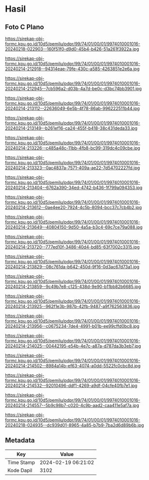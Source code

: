 # Hasil

## Foto C Plano

https://sirekap-obj-formc.kpu.go.id/10d5/pemilu/pdpr/99/74/01/00/01/9974010001016-20240218-022903--160f51f0-d9d0-45b4-b426-51a261f3922a.jpg

https://sirekap-obj-formc.kpu.go.id/10d5/pemilu/pdpr/99/74/01/00/01/9974010001016-20240214-212918--94314eae-79fe-430c-a585-4263851e2e6a.jpg

https://sirekap-obj-formc.kpu.go.id/10d5/pemilu/pdpr/99/74/01/00/01/9974010001016-20240214-212945--7cb596a2-d03b-4a7d-be0c-d3bc74bb3901.jpg

https://sirekap-obj-formc.kpu.go.id/10d5/pemilu/pdpr/99/74/01/00/01/9974010001016-20240214-213112--22636049-6e5b-4f78-86ab-996222511b44.jpg

https://sirekap-obj-formc.kpu.go.id/10d5/pemilu/pdpr/99/74/01/00/01/9974010001016-20240214-213149--b261ef16-ca24-455f-b418-38c431deda33.jpg

https://sirekap-obj-formc.kpu.go.id/10d5/pemilu/pdpr/99/74/01/00/01/9974010001016-20240214-213226--c485a48c-11bb-4fb8-bc99-319dc4c09cbe.jpg

https://sirekap-obj-formc.kpu.go.id/10d5/pemilu/pdpr/99/74/01/00/01/9974010001016-20240214-213323--0ac4837a-7571-409a-ae22-7d54702227fd.jpg

https://sirekap-obj-formc.kpu.go.id/10d5/pemilu/pdpr/99/74/01/00/01/9974010001016-20240214-213404--6762a390-34ed-4742-b436-1f799a094353.jpg

https://sirekap-obj-formc.kpu.go.id/10d5/pemilu/pdpr/99/74/01/00/01/9974010001016-20240214-213612--0ae4ee20-7924-4c5b-8094-bcc37c7cb4b2.jpg

https://sirekap-obj-formc.kpu.go.id/10d5/pemilu/pdpr/99/74/01/00/01/9974010001016-20240214-213649--40804150-9d50-4a5a-b3c4-69c7ce79a088.jpg

https://sirekap-obj-formc.kpu.go.id/10d5/pemilu/pdpr/99/74/01/00/01/9974010001016-20240214-213720--777ed10f-3486-40d4-bd85-63f7002c3315.jpg

https://sirekap-obj-formc.kpu.go.id/10d5/pemilu/pdpr/99/74/01/00/01/9974010001016-20240214-213829--08c761da-b642-450d-9f16-0d3ac67d73a1.jpg

https://sirekap-obj-formc.kpu.go.id/10d5/pemilu/pdpr/99/74/01/00/01/9974010001016-20240214-213859--9c49b7e8-c125-438d-9e90-b11bb82b6685.jpg

https://sirekap-obj-formc.kpu.go.id/10d5/pemilu/pdpr/99/74/01/00/01/9974010001016-20240214-213925--962f1e3b-987b-42fb-9487-a9f762563836.jpg

https://sirekap-obj-formc.kpu.go.id/10d5/pemilu/pdpr/99/74/01/00/01/9974010001016-20240214-213956--c0675234-7de4-4991-b01b-ee99cffd0bc8.jpg

https://sirekap-obj-formc.kpu.go.id/10d5/pemilu/pdpr/99/74/01/00/01/9974010001016-20240214-214025--00442195-e54b-4e7c-a87a-d787da3b3eb7.jpg

https://sirekap-obj-formc.kpu.go.id/10d5/pemilu/pdpr/99/74/01/00/01/9974010001016-20240214-214502--8984a14b-ef63-4074-a0dd-5522fc0cbc8d.jpg

https://sirekap-obj-formc.kpu.go.id/10d5/pemilu/pdpr/99/74/01/00/01/9974010001016-20240214-214532--92010496-ddf1-4269-a9df-04cfe40fb7e1.jpg

https://sirekap-obj-formc.kpu.go.id/10d5/pemilu/pdpr/99/74/01/00/01/9974010001016-20240214-214557--5b9c98b7-c020-4c9b-aad2-caa411e5af7a.jpg

https://sirekap-obj-formc.kpu.go.id/10d5/pemilu/pdpr/99/74/01/00/01/9974010001016-20240218-024935--dc939d01-8965-4a85-b7b9-7ba2d6d89b6b.jpg


## Metadata

| Key        | Value               |
| ---------- | ------------------- |
| Time Stamp | 2024-02-19 06:21:02 |
| Kode Dapil | 3102                |



